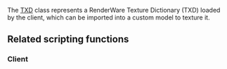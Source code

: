The [TXD](/docs/TXD.md "wikilink") class represents a RenderWare Texture Dictionary (TXD) loaded by the client, which can be imported into a custom model to texture it.

Related scripting functions
---------------------------

### Client
